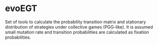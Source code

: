 # evoEGT

Set of tools to calculate the probability transition matrix and stationary distribution of strategies under collective games (PGG-like). It is assumed small mutation rate and transition probabilities are calculated as fixation probabilities.
